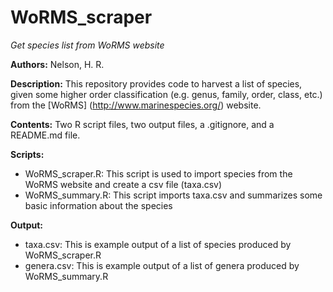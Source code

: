 # WoRMS_scraper
*Get species list from WoRMS website*

**Authors:** Nelson, H. R.

**Description:** This repository provides code to harvest a list of species, given some higher order classification (e.g. genus, family, order, class, etc.) from the [WoRMS] (http://www.marinespecies.org/) website.

**Contents:** Two R script files, two output files, a .gitignore, and a README.md file.

**Scripts:** 
* WoRMS_scraper.R: This script is used to import species from the WoRMS website and create a csv file (taxa.csv)
* WoRMS_summary.R: This script imports taxa.csv and summarizes some basic information about the species

**Output:**
* taxa.csv: This is example output of a list of species produced by WoRMS_scraper.R
* genera.csv: This is example output of a list of genera produced by WoRMS_summary.R
